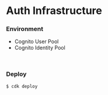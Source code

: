 # Auth Infrastructure

### Environment

- Cognito User Pool
- Cognito Identity Pool

<br>

### Deploy

```
$ cdk deploy
```

<br>